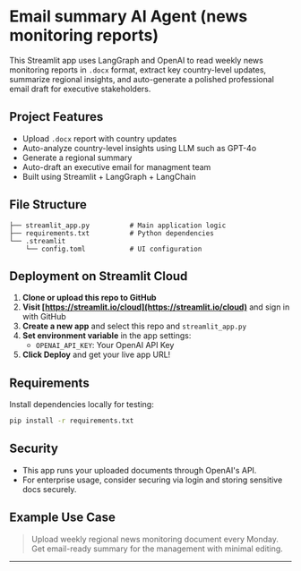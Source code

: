 
# Email summary AI Agent (news monitoring reports)

This Streamlit app uses LangGraph and OpenAI to read weekly news monitoring reports in `.docx` format, extract key country-level updates, summarize regional insights, and auto-generate a polished professional email draft for executive stakeholders.

## Project Features

- Upload `.docx` report with country updates
- Auto-analyze country-level insights using LLM such as GPT-4o
- Generate a regional summary
- Auto-draft an executive email for managment team
- Built using Streamlit + LangGraph + LangChain

## File Structure

```
├── streamlit_app.py          # Main application logic
├── requirements.txt          # Python dependencies
└── .streamlit
    └── config.toml           # UI configuration
```

## Deployment on Streamlit Cloud

1. **Clone or upload this repo to GitHub**
2. **Visit [https://streamlit.io/cloud](https://streamlit.io/cloud)** and sign in with GitHub
3. **Create a new app** and select this repo and `streamlit_app.py`
4. **Set environment variable** in the app settings:
    - `OPENAI_API_KEY`: Your OpenAI API Key
5. **Click Deploy** and get your live app URL!

## Requirements

Install dependencies locally for testing:
```bash
pip install -r requirements.txt
```

## Security

- This app runs your uploaded documents through OpenAI's API.
- For enterprise usage, consider securing via login and storing sensitive docs securely.

## Example Use Case

> Upload weekly regional news monitoring document every Monday. Get email-ready summary for the management with minimal editing.

---
